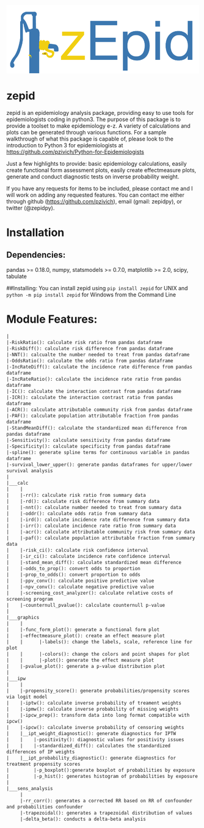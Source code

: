 ![zepid](docs/images/zepid_logo.png)
# zepid

zepid is an epidemiology analysis package, providing easy to use tools for epidemiologists coding in python3. The purpose of this package is to provide a toolset to make epidemiology e-z. A variety of calculations and plots can be generated through various functions. For a sample walkthrough of what this package is capable of, please look to the introduction to Python 3 for epidemiologists at https://github.com/pzivich/Python-for-Epidemiologists

Just a few highlights to provide: basic epidemiology calculations, easily create functional form assessment plots, easily create effectmeasure plots, generate and conduct diagnostic tests on inverse probability weight.

If you have any requests for items to be included, please contact me and I will work on adding any requested features. You can contact me either through github (https://github.com/pzivich), email (gmail: zepidpy), or twitter (@zepidpy).

# Installation

## Dependencies:
pandas >= 0.18.0, numpy, statsmodels >= 0.7.0, matplotlib >= 2.0, scipy, tabulate

##Installing:
You can install zepid using `pip install zepid` for UNIX and `python -m pip install zepid` for Windows from the Command Line

# Module Features:
    |
    |-RiskRatio(): calculate risk ratio from pandas dataframe
    |-RiskDiff(): calculate risk difference from pandas dataframe
    |-NNT(): calcualte the number needed to treat from pandas dataframe
    |-OddsRatio(): calculate the odds ratio from pandas dataframe
    |-IncRateDiff(): calculate the incidence rate difference from pandas dataframe
    |-IncRateRatio(): calculate the incidence rate ratio from pandas dataframe
    |-IC(): calculate the interaction contrast from pandas dataframe
    |-ICR(): calculate the interaction contrast ratio from pandas dataframe
    |-ACR(): calculate attributable community risk from pandas dataframe
    |-PAF(): calculate population attributable fraction from pandas dataframe
    |-StandMeanDiff(): calculate the standardized mean difference from pandas dataframe
    |-Sensitivity(): calculate sensitivity from pandas dataframe
    |-Specificity(): calculate specificity from pandas dataframe
    |-spline(): generate spline terms for continuous variable in pandas dataframe
    |-survival_lower_upper(): generate pandas dataframes for upper/lower survival analysis
    |
    |___calc
    |    |
    |    |-rr(): calculate risk ratio from summary data 
    |    |-rd(): calculate risk difference from summary data 
    |    |-nnt(): calculate number needed to treat from summary data 
    |    |-oddr(): calculate odds ratio from summary data 
    |    |-ird(): calculate incidence rate difference from summary data 
    |    |-irr(): calculate incidence rate ratio from summary data 
    |    |-acr(): calculate attributable community risk from summary data 
    |    |-paf(): calculate population attributable fraction from summary data 
    |    |-risk_ci(): calculate risk confidence interval
    |    |-ir_ci(): calculate incidence rate confidence interval
    |    |-stand_mean_diff(): calculate standardized mean difference
    |    |-odds_to_prop(): convert odds to proportion
    |    |-prop_to_odds(): convert proportion to odds
    |    |-ppv_conv(): calculate positive predictive value
    |    |-npv_conv(): calculate negative predictive value
    |    |-screening_cost_analyzer(): calculate relative costs of screening program
    |    |-counternull_pvalue(): calculate counternull p-value
    |
    |___graphics
    |    |
    |    |-func_form_plot(): generate a functional form plot
    |    |-effectmeasure_plot(): create an effect measure plot
    |    |      |-labels(): change the labels, scale, reference line for plot
    |    |      |-colors(): change the colors and point shapes for plot
    |    |      |-plot(): generate the effect measure plot 
    |    |-pvalue_plot(): generate a p-value distribution plot
    |
    |___ipw
    |    |
    |    |-propensity_score(): generate probabilities/propensity scores via logit model
    |    |-iptw(): calculate inverse probability of treament weights
    |    |-ipmw(): calculate inverse probability of missing weights
    |    |-ipcw_prep(): transform data into long format compatible with ipcw()
    |    |-ipcw(): calculate inverse probability of censoring weights
    |    |__ipt_weight_diagnostic(): generate diagnostics for IPTW
    |    |    |-positivity(): diagnostic values for positivity issues
    |    |    |-standardized_diff(): calculates the standardized differences of IP weights
    |    |__ipt_probability_diagnostic(): generate diagnostics for treatment propensity scores
    |         |-p_boxplot():generate boxplot of probabilities by exposure
    |         |-p_hist(): generates histogram of probabilities by exposure
    |    
    |___sens_analysis
         |
         |-rr_corr(): generates a corrected RR based on RR of confounder and probabilities confounder
         |-trapezoidal(): generates a trapezoidal distribution of values
         |-delta_beta(): conducts a delta-beta analysis

